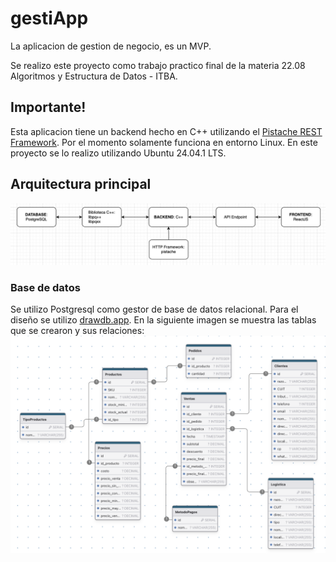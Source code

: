 # gestiApp

La aplicacion de gestion de negocio, es un MVP.

Se realizo este proyecto como trabajo practico final de la materia 22.08 Algoritmos y Estructura de Datos - ITBA.

## Importante!
Esta aplicacion tiene un backend hecho en C++ utilizando el [Pistache REST Framework](https://pistacheio.github.io/pistache/). Por el momento solamente 
funciona en entorno Linux. En este proyecto se lo realizo utilizando Ubuntu 24.04.1 LTS.

## Arquitectura principal
![Arquitectura](doc/arq.png)

### Base de datos
Se utilizo Postgresql como gestor de base de datos relacional. Para el diseño se utilizo [drawdb.app](https://draw.app). En la siguiente imagen se muestra las tablas que se crearon y sus relaciones:
![base de datos](doc/db_arq.png)